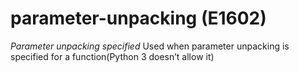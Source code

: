 # parameter-unpacking (E1602)

*Parameter unpacking specified* Used when parameter unpacking is
specified for a function(Python 3 doesn’t allow it)
